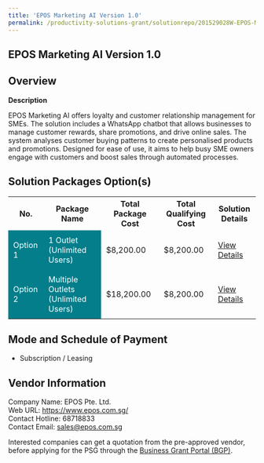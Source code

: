 ```yaml
---
title: 'EPOS Marketing AI Version 1.0'
permalink: /productivity-solutions-grant/solutionrepo/201529028W-EPOS-Mrktng-AI-v-10-G
---
```


## EPOS Marketing AI Version 1.0

## Overview

**Description**

EPOS Marketing AI offers loyalty and customer relationship management for SMEs. The solution includes a WhatsApp chatbot that allows businesses to manage customer rewards, share promotions, and drive online sales. The system analyses customer buying patterns to create personalised products and promotions. Designed for ease of use, it aims to help busy SME owners engage with customers and boost sales through automated processes.

## Solution Packages Option(s)

<table>
<tr>
<th><b>No.</b></th>
<th><b>Package Name</b></th>
<th><b>Total Package Cost</b></th>
<th><b>Total Qualifying Cost</b></th>
<th><b>Solution Details</b></th>
</tr>
<tr>
<td style='padding: 10px; background-color: #037E8A; color: #FFFFFF;'>Option 1</td>
<td style='padding: 10px; background-color: #037E8A; color: #FFFFFF;'>1 Outlet (Unlimited Users)</td>
<td style='padding: 10px;'>$8,200.00</td>
<td style='padding: 10px;'>$8,200.00</td>
<td style='padding: 10px;'><a href='/images/psg/201529028W_20240283_13032025_Desensitised_Annex3_Part1.pdf' target='_blank'>View Details</a></td>
</tr>
<tr>
<td style='padding: 10px; background-color: #037E8A; color: #FFFFFF;'>Option 2</td>
<td style='padding: 10px; background-color: #037E8A; color: #FFFFFF;'>Multiple Outlets (Unlimited Users)</td>
<td style='padding: 10px;'>$18,200.00</td>
<td style='padding: 10px;'>$8,200.00</td>
<td style='padding: 10px;'><a href='/images/psg/201529028W_20240283_13032025_Desensitised_Annex3_Part2.pdf' target='_blank'>View Details</a></td>
</tr>
</table>

## Mode and Schedule of Payment

 - Subscription / Leasing

## Vendor Information

 Company Name: EPOS Pte. Ltd.<br>Web URL: https://www.epos.com.sg/ <br>Contact Hotline: 68718833 <br>Contact Email: sales@epos.com.sg <br>

Interested companies can get a quotation from the pre-approved vendor, before applying for the PSG through the <a href='https://www.businessgrants.gov.sg/' target='_blank' rel='noopener'>Business Grant Portal (BGP)</a>.

<script src="/jquery/resize-tables.js"></script>
